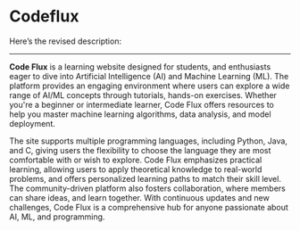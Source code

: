 # Codeflux
Here’s the revised description:

---

**Code Flux** is a learning website designed for students, and enthusiasts eager to dive into Artificial Intelligence (AI) and Machine Learning (ML). The platform provides an engaging environment where users can explore a wide range of AI/ML concepts through tutorials, hands-on exercises. Whether you're a beginner or intermediate learner, Code Flux offers resources to help you master machine learning algorithms, data analysis, and model deployment.

The site supports multiple programming languages, including Python, Java, and C, giving users the flexibility to choose the language they are most comfortable with or wish to explore. Code Flux emphasizes practical learning, allowing users to apply theoretical knowledge to real-world problems, and offers personalized learning paths to match their skill level. The community-driven platform also fosters collaboration, where members can share ideas, and learn together. With continuous updates and new challenges, Code Flux is a comprehensive hub for anyone passionate about AI, ML, and programming.
